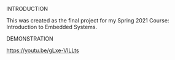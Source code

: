 INTRODUCTION

This was created as the final project for my Spring 2021 Course: Introduction to Embedded Systems.

DEMONSTRATION

https://youtu.be/gLxe-VILLts
